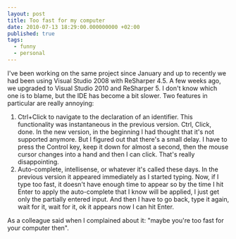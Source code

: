 ```yaml
---
layout: post
title: Too fast for my computer
date: 2010-07-13 18:29:00.000000000 +02:00
published: true
tags:
  - funny
  - personal
---
```


I've been working on the same project since January and up to recently we had
been using Visual Studio 2008 with ReSharper 4.5. A few weeks ago, we upgraded
to Visual Studio 2010 and ReSharper 5. I don't know which one is to blame, but
the IDE has become a bit slower. Two features in particular are really annoying:

<ol>
<li>Ctrl+Click to navigate to the declaration of an identifier. This functionality was instantaneous in the previous version. Ctrl, Click, done. In the new version, in the beginning I had thought that it's not supported anymore. But I figured out that there's a small delay. I have to press the Control key, keep it down for almost a second, then the mouse cursor changes into a hand and then I can click. That's really disappointing.</li>
<li>Auto-complete, intellisense, or whatever it's called these days. In the previous version it appeared immediately as I started typing. Now, if I type too fast, it doesn't have enough time to appear so by the time I hit Enter to apply the auto-complete that I know will be applied, I just get only the partially entered input. And then I have to go back, type it again, wait for it, wait for it, ok it appears now I can hit Enter.</li>
</ol>

As a colleague said when I complained about it: "maybe you're too fast for your
computer then".
